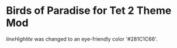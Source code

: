 Birds of Paradise for Tet 2 Theme Mod
===============================================================================

_lineHighlite_ was changed to an eye-friendly color '#281C1C66'.
